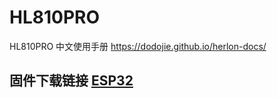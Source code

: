 # HL810PRO
HL810PRO 中文使用手册  https://dodojie.github.io/herlon-docs/

## 固件下载链接  [ESP32](https://raw.githubusercontent.com/dodojie/HL810PRO/main/firmware/ESP32/HL810PRO_ESP32_CN.bin)
